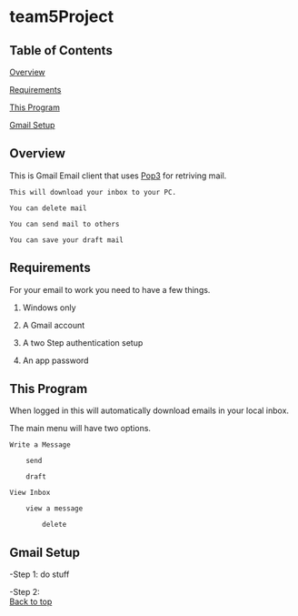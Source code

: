 # team5Project
## Table of Contents
[Overview](#overview)

[Requirements](#requirements)

[This Program](#this-program)

[Gmail Setup](#gmail-setup)

## Overview
This is Gmail Email client that uses [Pop3](https://en.wikipedia.org/wiki/Post_Office_Protocol) for retriving mail. 

	This will download your inbox to your PC.

	You can delete mail

	You can send mail to others

	You can save your draft mail

## Requirements
For your email to work you need to have a few things.

1) Windows only

2) A Gmail account

2) A two Step authentication setup

3) An app password

## This Program
When logged in this will automatically download emails in your local inbox.

The main menu will have two options.

	Write a Message

		send
	
		draft
	
	View Inbox

		view a message
	
			delete

## Gmail Setup
-Step 1: do stuff

-Step 2:  
	[Back to top](#team5Project)

